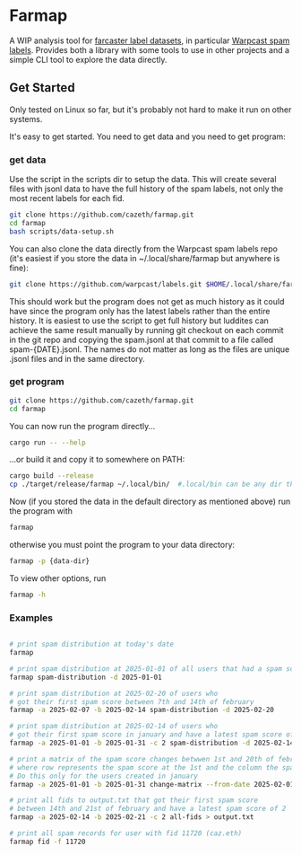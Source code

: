 # Farmap

A WIP analysis tool for [farcaster label datasets](https://github.com/farcasterxyz/labels), in particular [Warpcast spam labels](https://github.com/warpcast/labels/). Provides both a library with some tools to use in other projects and a simple CLI tool to explore the data directly.

## Get Started

Only tested on Linux so far, but it's probably not hard to make it run on other systems.

It's easy to get started. You need to get data and you need to get program:

### get data

Use the script in the scripts dir to setup the data. This will create several files with jsonl data to have the full history of the spam labels, not only the most recent labels for each fid.

```bash
git clone https://github.com/cazeth/farmap.git
cd farmap
bash scripts/data-setup.sh
```

You can also clone the data directly from the Warpcast spam labels repo (it's easiest if you store the data in ~/.local/share/farmap but anywhere is fine):

```bash
git clone https://github.com/warpcast/labels.git $HOME/.local/share/farmap
```

This should work but the program does not get as much history as it could have since the program only has the latest labels rather than the entire history. It is easiest to use the script to get full history but luddites can achieve the same result manually by running git checkout on each commit in the git repo and copying the spam.jsonl at that commit to a file called spam-{DATE}.jsonl. The names do not matter as long as the files are unique .jsonl files and in the same directory.

### get program

```bash
git clone https://github.com/cazeth/farmap.git
cd farmap
```

You can now run the program directly...

```bash
cargo run -- --help
```

...or build it and copy it to somewhere on PATH:

```bash
cargo build --release
cp ./target/release/farmap ~/.local/bin/  #.local/bin can be any dir that is on PATH.
```

Now (if you stored the data in the default directory as mentioned above) run the program with

```bash
farmap
```

otherwise you must point the program to your data directory:

```bash
farmap -p {data-dir}
```

To view other options, run

```bash
farmap -h
```

### Examples

```bash

# print spam distribution at today's date
farmap

# print spam distribution at 2025-01-01 of all users that had a spam score at that date
farmap spam-distribution -d 2025-01-01

# print spam distribution at 2025-02-20 of users who
# got their first spam score between 7th and 14th of february
farmap -a 2025-02-07 -b 2025-02-14 spam-distribution -d 2025-02-20

# print spam distribution at 2025-02-14 of users who
# got their first spam score in january and have a latest spam score of 2
farmap -a 2025-01-01 -b 2025-01-31 -c 2 spam-distribution -d 2025-02-14

# print a matrix of the spam score changes betwwen 1st and 20th of february,
# where row represents the spam score at the 1st and the column the spam score at the 20th
# Do this only for the users created in january
farmap -a 2025-01-01 -b 2025-01-31 change-matrix --from-date 2025-02-01 --to-date 2025-02-20

# print all fids to output.txt that got their first spam score
# between 14th and 21st of february and have a latest spam score of 2
farmap -a 2025-02-14 -b 2025-02-21 -c 2 all-fids > output.txt

# print all spam records for user with fid 11720 (caz.eth)
farmap fid -f 11720

```
